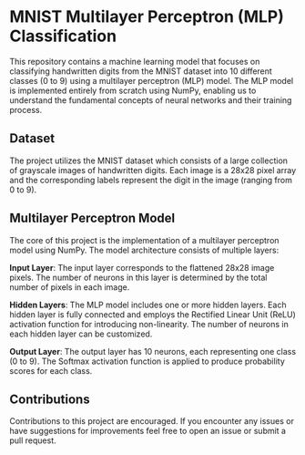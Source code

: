 # MNIST Multilayer Perceptron (MLP) Classification
This repository contains a machine learning model that focuses on classifying handwritten digits from the MNIST dataset into 10 different classes (0 to 9) using a multilayer perceptron (MLP) model. The MLP model is implemented entirely from scratch using NumPy, enabling us to understand the fundamental concepts of neural networks and their training process.

## Dataset
The project utilizes the MNIST dataset which consists of a large collection of grayscale images of handwritten digits. Each image is a 28x28 pixel array and the corresponding labels represent the digit in the image (ranging from 0 to 9).

## Multilayer Perceptron Model
The core of this project is the implementation of a multilayer perceptron model using NumPy. The model architecture consists of multiple layers:

**Input Layer**: The input layer corresponds to the flattened 28x28 image pixels. The number of neurons in this layer is determined by the total number of pixels in each image.

**Hidden Layers**: The MLP model includes one or more hidden layers. Each hidden layer is fully connected and employs the Rectified Linear Unit (ReLU) activation function for introducing non-linearity. The number of neurons in each hidden layer can be customized.

**Output Layer**: The output layer has 10 neurons, each representing one class (0 to 9). The Softmax activation function is applied to produce probability scores for each class.

## Contributions
Contributions to this project are encouraged. If you encounter any issues or have suggestions for improvements feel free to open an issue or submit a pull request.
